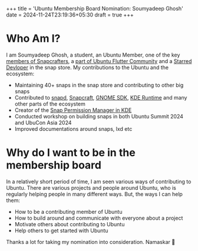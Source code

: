 +++
title = 'Ubuntu Membership Board Nomination: Soumyadeep Ghosh'
date = 2024-11-24T23:19:36+05:30
draft = true
+++


# Who Am I?

I am Soumyadeep Ghosh, a student, an Ubuntu Member, one of the key [members of Snapcrafters](https://github.com/orgs/snapcrafters/people?query=soumyaDghosh), a [part of Ubuntu Flutter Community](https://github.com/orgs/ubuntu-flutter-community/people?query=soumyaDghosh) and a [Starred Devloper](https://snapcraft.io/publisher/soumyadghosh) in the snap store. My contributions to the Ubuntu and the ecosystem:

- Maintaining 40+ snaps in the snap store and contributing to other big snaps
- Contributed to [snapd](https://github.com/canonical/snapd/pulls/soumyaDghosh), [Snapcraft](https://github.com/canonical/snapcraft/pulls/soumyaDghosh), [GNOME SDK](https://github.com/ubuntu/gnome-sdk/pulls/soumyaDghosh), [KDE Runtime](https://invent.kde.org/neon/snap-packaging/kde-qt6-core-sdk/-/merge_requests?scope=all&state=merged&author_username=soumyadghosh) and many other parts of the ecosystem  
- Creator of the [Snap Permission Manager in KDE](https://invent.kde.org/soumyadghosh/snap-kcm)
- Conducted workshop on building snaps in both Ubuntu Summit 2024 and UbuCon Asia 2024
- Improved documentations around snaps, lxd etc

# Why do I want to be in the membership board

In a relatively short period of time, I am seen various ways of contributing to Ubuntu. There are various projects and people around Ubuntu, who is regularly helping people in many different ways. But, the ways I can help them:

- How to be a contributing member of Ubuntu
- How to build around and communicate with everyone about a project
- Motivate others about contributing to Ubuntu
- Help others to get started with Ubuntu


Thanks a lot for taking my nomination into consideration. Namaskar :pray: